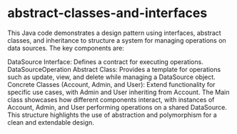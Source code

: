 # abstract-classes-and-interfaces

This Java code demonstrates a design pattern using interfaces, abstract classes, and inheritance to structure a system for managing operations on data sources. The key components are:

DataSource Interface: Defines a contract for executing operations.
DataSourceOperation Abstract Class: Provides a template for operations such as update, view, and delete while managing a DataSource object.
Concrete Classes (Account, Admin, and User): Extend functionality for specific use cases, with Admin and User inheriting from Account.
The Main class showcases how different components interact, with instances of Account, Admin, and User performing operations on a shared DataSource. This structure highlights the use of abstraction and polymorphism for a clean and extendable design.
